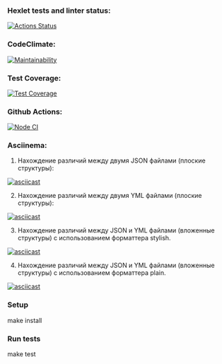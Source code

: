 ### Hexlet tests and linter status:  
[![Actions Status](https://github.com/SergeevaEA/frontend-project-46/workflows/hexlet-check/badge.svg)](https://github.com/SergeevaEA/frontend-project-46/actions)

### CodeClimate:  
[![Maintainability](https://api.codeclimate.com/v1/badges/ebe7dd484dff2e583919/maintainability)](https://codeclimate.com/github/SergeevaEA/frontend-project-46/maintainability)

### Test Coverage:  
[![Test Coverage](https://api.codeclimate.com/v1/badges/ebe7dd484dff2e583919/test_coverage)](https://codeclimate.com/github/SergeevaEA/frontend-project-46/test_coverage)

### Github Actions:  
[![Node CI](https://github.com/SergeevaEA/frontend-project-46/actions/workflows/main.yml/badge.svg)](https://github.com/SergeevaEA/frontend-project-46/actions/workflows/main.yml)

### Asciinema:  

1) Нахождение различий между двумя JSON файлами (плоские структуры): 

[![asciicast](https://asciinema.org/a/Xds6AI2pQWIdV6TG1xXzWWlOU.svg)](https://asciinema.org/a/Xds6AI2pQWIdV6TG1xXzWWlOU)

2) Нахождение различий между двумя YML файлами (плоские структуры): 

[![asciicast](https://asciinema.org/a/yrFYyWkXEOXyOsJjtRBfncGVn.svg)](https://asciinema.org/a/yrFYyWkXEOXyOsJjtRBfncGVn)

3) Нахождение различий между JSON и YML файлами (вложенные структуры) с использованием форматтера stylish.

[![asciicast](https://asciinema.org/a/5lQ4XJDml5bTYKWN6L818WVVD.svg)](https://asciinema.org/a/5lQ4XJDml5bTYKWN6L818WVVD)

4) Нахождение различий между JSON и YML файлами (вложенные структуры) с использованием форматтера plain.

[![asciicast](https://asciinema.org/a/6SBr4MlYlnacc8oCIlv1CcKHe.svg)](https://asciinema.org/a/6SBr4MlYlnacc8oCIlv1CcKHe)

### Setup  

make install

### Run tests  

make test